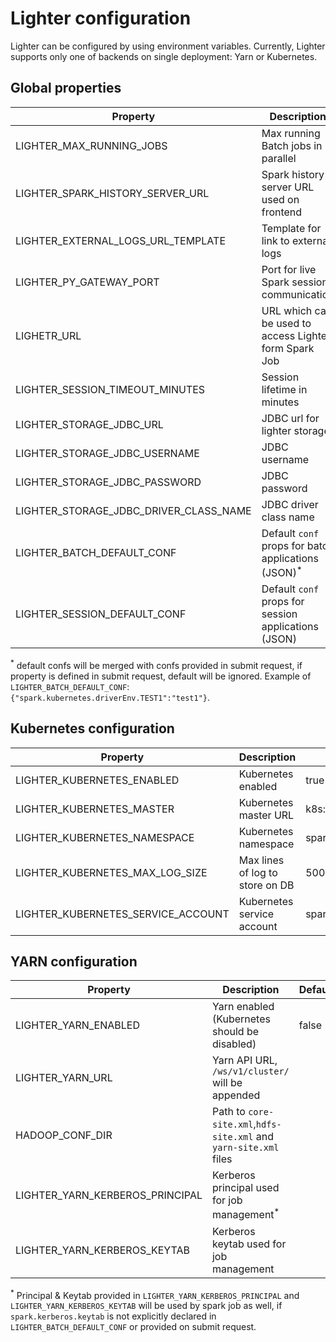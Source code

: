 # Lighter configuration

Lighter can be configured by using environment variables. Currently, Lighter supports only one of backends on single deployment: Yarn or Kubernetes.

## Global properties

| Property                               | Description                                                    | Default                         |
|----------------------------------------|----------------------------------------------------------------|---------------------------------|
| LIGHTER_MAX_RUNNING_JOBS               | Max running Batch jobs in parallel                             | 5                               |
| LIGHTER_SPARK_HISTORY_SERVER_URL       | Spark history server URL used on frontend                      | http://localhost/spark-history/ |
| LIGHTER_EXTERNAL_LOGS_URL_TEMPLATE     | Template for link to external logs                             |                                 |
| LIGHTER_PY_GATEWAY_PORT                | Port for live Spark session communication                      | 25333                           |
| LIGHETR_URL                            | URL which can be used to access Lighter form Spark Job         | http://lighter.spark:8080       |
| LIGHTER_SESSION_TIMEOUT_MINUTES        | Session lifetime in minutes                                    | 90                              |
| LIGHTER_STORAGE_JDBC_URL               | JDBC url for lighter storage                                   | jdbc:h2:mem:lighter             |
| LIGHTER_STORAGE_JDBC_USERNAME          | JDBC username                                                  | sa                              |
| LIGHTER_STORAGE_JDBC_PASSWORD          | JDBC password                                                  |                                 |
| LIGHTER_STORAGE_JDBC_DRIVER_CLASS_NAME | JDBC driver class name                                         | org.h2.Driver                   |
| LIGHTER_BATCH_DEFAULT_CONF             | Default `conf` props for batch applications (JSON)<sup>*</sup> |                                 |
| LIGHTER_SESSION_DEFAULT_CONF           | Default `conf` props for session applications (JSON)           |                                 |

<sup>*</sup> default confs will be merged with confs provided in submit request, if property is defined in submit request, default will be ignored.
Example of `LIGHTER_BATCH_DEFAULT_CONF`: `{"spark.kubernetes.driverEnv.TEST1":"test1"}`.

## Kubernetes configuration

| Property                           | Description                                          | Default                                        |
| ---------------------------------- | ---------------------------------------------------- | ---------------------------------------------- |
| LIGHTER_KUBERNETES_ENABLED         | Kubernetes enabled                                   | true                                           |
| LIGHTER_KUBERNETES_MASTER          | Kubernetes master URL                                | k8s://kubernetes.default.svc.cluster.local:443 |
| LIGHTER_KUBERNETES_NAMESPACE       | Kubernetes namespace                                 | spark                                          |
| LIGHTER_KUBERNETES_MAX_LOG_SIZE    | Max lines of log to store on DB                      | 500                                            |
| LIGHTER_KUBERNETES_SERVICE_ACCOUNT | Kubernetes service account                           | spark                                          |


## YARN configuration

| Property                        | Description                                                       | Default                           |
|---------------------------------|-------------------------------------------------------------------| --------------------------------- |
| LIGHTER_YARN_ENABLED            | Yarn enabled (Kubernetes should be disabled)                      | false                             |
| LIGHTER_YARN_URL                | Yarn API URL, `/ws/v1/cluster/` will be appended                  |                                   |
| HADOOP_CONF_DIR                 | Path to `core-site.xml`,`hdfs-site.xml` and `yarn-site.xml` files |                                   |
| LIGHTER_YARN_KERBEROS_PRINCIPAL | Kerberos principal used for job management<sup>*</sup>            |                                   |
| LIGHTER_YARN_KERBEROS_KEYTAB    | Kerberos keytab used for job management                           |                                   |

<sup>*</sup> Principal & Keytab provided in `LIGHTER_YARN_KERBEROS_PRINCIPAL` and `LIGHTER_YARN_KERBEROS_KEYTAB` will be used by spark job
as well, if `spark.kerberos.keytab` is not explicitly declared in `LIGHTER_BATCH_DEFAULT_CONF` or provided on submit request.